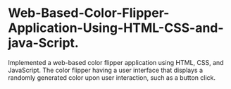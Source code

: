 # Web-Based-Color-Flipper-Application-Using-HTML-CSS-and-java-Script.
Implemented a web-based color flipper application using HTML, CSS, and JavaScript. The color flipper having a user interface that displays a randomly generated color upon user interaction, such as a button click.
